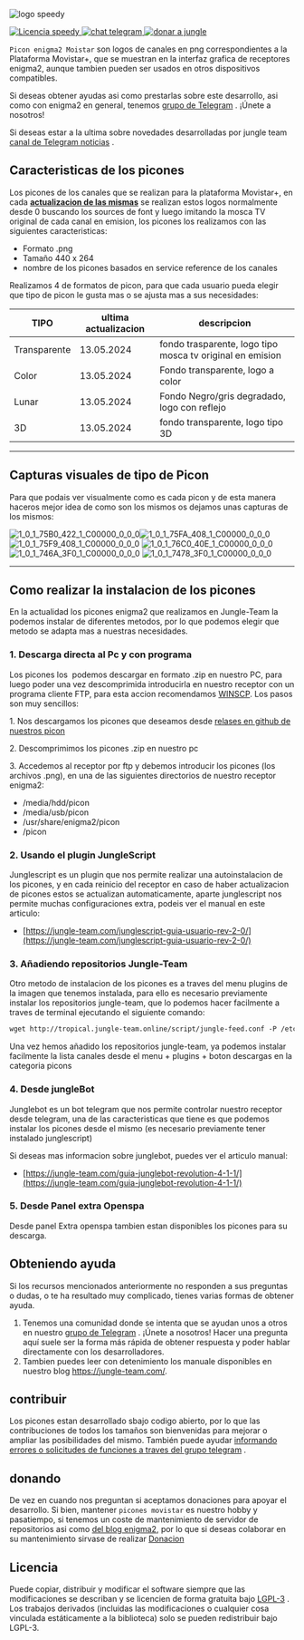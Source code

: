 ![logo speedy](https://jungle-team.com/wp-content/uploads/2023/04/picon_logo.png)

[![Licencia speedy](https://jungle-team.com/wp-content/uploads/2023/03/licence.png)
](https://github.com/jungla-team/Speedy-OEA-autoinstall/blob/main/LICENSE) [![chat telegram](https://jungle-team.com/wp-content/uploads/2023/03/telegram.png)
](https://t.me/joinchat/R_MzlCWf4Kahgb5G) [![donar a jungle](https://jungle-team.com/wp-content/uploads/2023/03/donate.png)
](https://paypal.me/jungleteam)


`Picon enigma2 Moistar` son logos de canales en png correspondientes a la Plataforma Movistar+, que se muestran en la interfaz grafica de receptores enigma2, aunque tambien pueden ser usados en otros dispositivos compatibles.

Si deseas obtener ayudas asi como prestarlas sobre este desarrollo, asi como con enigma2 en general, tenemos  [grupo de Telegram](https://telegram.me/pythontelegrambotgroup) . ¡Únete a nosotros!

Si deseas estar a la ultima sobre novedades desarrolladas por jungle team [canal de Telegram noticias](https://telegram.me/pythontelegrambotchannel) .

## Caracteristicas de los picones

Los picones de los canales que se realizan para la plataforma Movistar+, en cada [**actualizacion de las mismas**](https://github.com/jungla-team/Picon-enigma2-Movistar/releases/tag/jungle-picon) se realizan estos logos normalmente desde 0 buscando los sources de font y luego imitando la mosca TV original de cada canal en emision, los picones los realizamos con las siguientes caracteristicas:

*   Formato .png
*   Tamaño 440 x 264
*   nombre de los picones basados en service reference de los canales 

Realizamos 4 de formatos de picon, para que cada usuario pueda elegir que tipo de picon le gusta mas o se ajusta mas a sus necesidades:

| **TIPO** | ultima actualizacion | descripcion |
| --- | --- | --- |
| Transparente | 13.05.2024 | fondo trasparente, logo tipo mosca tv original en emision  |
| Color | 13.05.2024 | Fondo transparente, logo a color  |
| Lunar | 13.05.2024| Fondo Negro/gris degradado, logo con reflejo |
| 3D | 13.05.2024 | fondo transparente, logo tipo 3D  |

---

## Capturas visuales de tipo de Picon

Para que podais ver visualmente como es cada picon y de esta manera haceros mejor idea de como son los mismos os dejamos unas capturas de los mismos:


![1_0_1_75B0_422_1_C00000_0_0_0](https://user-images.githubusercontent.com/44529886/229458556-f59930c7-ec4f-4cb6-8d7c-d5aa6225180b.png)![1_0_1_75FA_408_1_C00000_0_0_0](https://user-images.githubusercontent.com/44529886/229459668-bf73d02f-97e1-4b33-895c-1e64a717c518.png)
![1_0_1_75F9_408_1_C00000_0_0_0](https://user-images.githubusercontent.com/44529886/229459836-049e2015-cd93-4b3a-9f9f-4f524f6a6819.png)
![1_0_1_76C0_40E_1_C00000_0_0_0](https://user-images.githubusercontent.com/44529886/229460025-b32febcc-fcec-4b5f-8272-eb3dad9a8bb2.png)
![1_0_1_746A_3F0_1_C00000_0_0_0](https://user-images.githubusercontent.com/44529886/229460244-c9552163-6310-4895-bf11-50e45c4774da.png)
![1_0_1_7478_3F0_1_C00000_0_0_0](https://user-images.githubusercontent.com/44529886/229460446-abbfdb53-7fd9-46c2-83ae-fbb0d6b50ac9.png)


---

## **Como realizar la instalacion de los picones**

En la actualidad los picones enigma2 que realizamos en Jungle-Team la podemos instalar de diferentes metodos, por lo que podemos elegir que metodo se adapta mas a nuestras necesidades.

### **1\. Descarga directa al Pc y con programa**

Los picones los  podemos descargar en formato .zip en nuestro PC, para luego poder una vez descomprimida introducirla en nuestro receptor con un programa cliente FTP, para esta accion recomendamos [WINSCP](https://winscp.net/eng/download.php). Los pasos son muy sencillos:

1\. Nos descargamos los picones que deseamos desde [relases en github de nuestros picon](https://github.com/jungla-team/Picon-enigma2-Movistar/releases)

2\. Descomprimimos los picones .zip en nuestro pc

3\. Accedemos al receptor por ftp y debemos introducir los picones (los archivos .png), en una de las siguientes directorios de nuestro receptor enigma2:

*   /media/hdd/picon
*   /media/usb/picon
*   /usr/share/enigma2/picon
*   /picon 

### **2\. Usando el plugin JungleScript**

Junglescript es un plugin que nos permite realizar una autoinstalacion de los picones, y en cada reinicio del receptor en caso de haber actualizacion de picones estos se actualizan automaticamente, aparte junglescript nos permite muchas configuraciones extra, podeis ver el manual en este articulo:

*   [https://jungle-team.com/junglescript-guia-usuario-rev-2-0/](https://jungle-team.com/junglescript-guia-usuario-rev-2-0/)

### **3\. Añadiendo repositorios Jungle-Team**

Otro metodo de instalacion de los picones es a traves del menu plugins de la imagen que tenemos instalada, para ello es necesario previamente instalar los repositorios jungle-team, que lo podemos hacer facilmente a traves de terminal ejecutando el siguiente comando:

```diff
wget http://tropical.jungle-team.online/script/jungle-feed.conf -P /etc/opkg/
```

Una vez hemos añadido los repositorios jungle-team, ya podemos instalar facilmente la lista canales desde el menu + plugins + boton descargas en la categoria picons

### **4\. Desde jungleBot**

Junglebot es un bot telegram que nos permite controlar nuestro receptor desde telegram, una de las caracteristicas que tiene es que podemos instalar los picones desde el mismo (es necesario previamente tener instalado junglescript)

Si deseas mas informacion sobre junglebot, puedes ver el articulo manual:

*   [https://jungle-team.com/guia-junglebot-revolution-4-1-1/](https://jungle-team.com/guia-junglebot-revolution-4-1-1/)

### **5\. Desde Panel extra Openspa**

Desde panel Extra openspa tambien estan disponibles los picones para su descarga.


## Obteniendo ayuda

Si los recursos mencionados anteriormente no responden a sus preguntas o dudas,  o te ha resultado muy complicado, tienes varias formas de obtener ayuda.

1.  Tenemos una comunidad donde se intenta que se ayudan unos a otros en nuestro [grupo de Telegram](https://t.me/joinchat/R_MzlCWf4Kahgb5G) . ¡Únete a nosotros! Hacer una pregunta aquí suele ser la forma más rápida de obtener respuesta y poder hablar directamente con los desarrolladores.
2.  Tambien puedes leer con detenimiento los manuale disponibles en nuestro blog https://jungle-team.com/.

## contribuir

Los picones estan desarrollado sbajo codigo abierto, por lo que las contribuciones de todos los tamaños son bienvenidas para mejorar o ampliar las posibilidades del mismo. También puede ayudar [informando errores o solicitudes de funciones a traves del grupo telegram](https://t.me/joinchat/R_MzlCWf4Kahgb5G) .

## [](jungleteam#donating)donando

De vez en cuando nos preguntan si aceptamos donaciones para apoyar el desarrollo. Si bien, mantener `picones movistar`  es nuestro hobby y  pasatiempo, si tenemos un coste de mantenimiento de servidor de repositorios asi como [del blog enigma2](https://jungle-team.com/), por lo que si deseas colaborar en su mantenimiento sirvase de realizar [Donacion](https://paypal.me/jungleteam)

## [](jungle-team#license)Licencia

Puede copiar, distribuir y modificar el software siempre que las modificaciones se describan y se licencien de forma gratuita bajo [LGPL-3](https://www.gnu.org/licenses/lgpl-3.0.html) . Los trabajos derivados (incluidas las modificaciones o cualquier cosa vinculada estáticamente a la biblioteca) solo se pueden redistribuir bajo LGPL-3.

